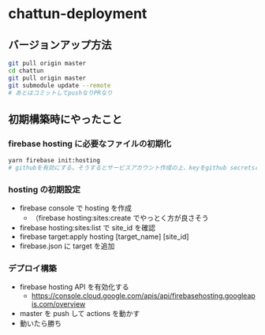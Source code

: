 # chattun-deployment

## バージョンアップ方法

```sh
git pull origin master
cd chattun
git pull origin master
git submodule update --remote
# あとはコミットしてpushなりPRなり
```

## 初期構築時にやったこと

### firebase hosting に必要なファイルの初期化

```sh
yarn firebase init:hosting
# githubを有効にする。そうするとサービスアカウント作成の上、keyをgithub secretsに保存してくれる
```

### hosting の初期設定

- firebase console で hosting を作成
  - （firebase hosting:sites:create でやっとく方が良さそう
- firebase hosting:sites:list で site_id を確認
- firebase target:apply hosting [target_name] [site_id]
- firebase.json に target を追加

### デプロイ構築

- firebase hosting API を有効化する
  - https://console.cloud.google.com/apis/api/firebasehosting.googleapis.com/overview
- master を push して actions を動かす
- 動いたら勝ち
